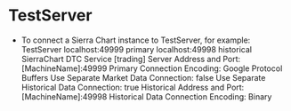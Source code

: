 TestServer
============

-   To connect a Sierra Chart instance to TestServer, for example:
	TestServer 
	    localhost:49999 primary
		localhost:49998 historical
	SierraChart DTC Service [trading] 
	    Server Address and Port: [MachineName]:49999
		Primary Connection Encoding: Google Protocol Buffers
		Use Separate Market Data Connection: false
		Use Separate Historical Data Connection: true
		Historical Address and Port: [MachineName]:49998
		Historical Data Connection Encoding: Binary
	  



